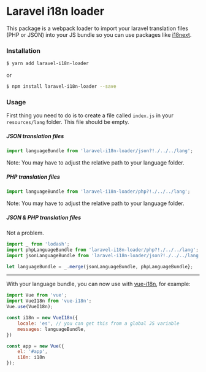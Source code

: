 # Laravel i18n loader

This package is a webpack loader to import your laravel translation files (PHP or JSON) into your JS bundle so you can use packages like [i18next](https://www.i18next.com/).

### Installation

```bash
$ yarn add laravel-i18n-loader
```

or

```bash
$ npm install laravel-i18n-loader --save
```

### Usage

First thing you need to do is to create a file called `index.js` in your `resources/lang` folder. This file should be empty.

##### JSON translation files

```js
import languageBundle from 'laravel-i18n-loader/json?!./../../lang';
```

Note: You may have to adjust the relative path to your language folder.

##### PHP translation files

```js
import languageBundle from 'laravel-i18n-loader/php?!./../../lang';
```

Note: You may have to adjust the relative path to your language folder.

##### JSON & PHP translation files

Not a problem.

```js
import _ from 'lodash';
import phpLanguageBundle from 'laravel-i18n-loader/php?!./../../lang';
import jsonLanguageBundle from 'laravel-i18n-loader/json?!./../../lang';

let languageBundle = _.merge(jsonLanguageBundle, phpLanguageBundle};
```

***

With your language bundle, you can now use with [vue-i18n](https://github.com/kazupon/vue-i18n), for example:

```js
import Vue from 'vue';
import VueI18n from 'vue-i18n';
Vue.use(VueI18n);

const i18n = new VueI18n({
    locale: 'es', // you can get this from a global JS variable
    messages: languageBundle,
})

const app = new Vue({
    el: '#app',
    i18n: i18n
});
```

